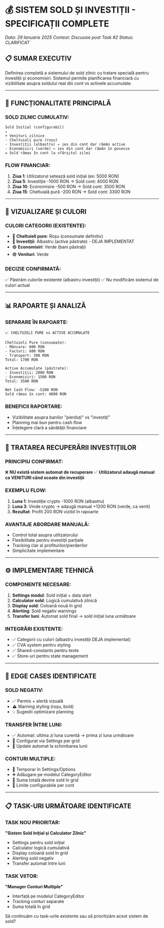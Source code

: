 # 💰 SISTEM SOLD ȘI INVESTIȚII - SPECIFICAȚII COMPLETE

*Data: 29 Ianuarie 2025*
*Context: Discussie post Task #2*
*Status: CLARIFICAT*

## 📋 SUMAR EXECUTIV

Definirea completă a sistemului de sold zilnic cu tratare specială pentru investiții și economisiri. Sistemul permite planificarea financiară cu vizibilitate asupra soldului real din cont vs activele accumulate.

---

## 🎯 FUNCȚIONALITATE PRINCIPALĂ

### **SOLD ZILNIC CUMULATIV:**
```
Sold Initial (configurabil) 
↓
+ Venituri zilnice
- Cheltuieli pure (roșu)
- Investiții (albastru) ← ies din cont dar rămân active
- Economisiri (verde) ← ies din cont dar rămân în posesie
= Sold rămas în cont la sfârșitul zilei
```

### **FLOW FINANCIAR:**
1. **Ziua 1**: Utilizatorul setează sold inițial (ex: 5000 RON)
2. **Ziua 5**: Investiție -1000 RON → Sold cont: 4000 RON
3. **Ziua 10**: Economisire -500 RON → Sold cont: 3500 RON
4. **Ziua 15**: Cheltuială pură -200 RON → Sold cont: 3300 RON

---

## 🎨 VIZUALIZARE ȘI CULORI

### **CULORI CATEGORII (EXISTENTE):**
- 🔴 **Cheltuieli pure**: Roșu (consumate definitiv)
- 🔵 **Investiții**: Albastru (active păstrate) - DEJA IMPLEMENTAT
- 🟢 **Economisiri**: Verde (bani păstrați)
- 🟢 **Venituri**: Verde

### **DECIZIE CONFIRMATĂ:**
✅ Păstrăm culorile existente (albastru investiții)
✅ Nu modificăm sistemul de culori actual

---

## 📊 RAPOARTE ȘI ANALIZĂ

### **SEPARARE ÎN RAPOARTE:**
```
📈 CHELTUIELI PURE vs ACTIVE ACCUMULATE

Cheltuieli Pure (consumate):
- Mâncare: 800 RON
- Facturi: 600 RON
- Transport: 300 RON
Total: 1700 RON

Active Accumulate (păstrate):
- Investiții: 2000 RON
- Economisiri: 1500 RON
Total: 3500 RON

Net Cash Flow: -5200 RON
Sold rămas în cont: 4800 RON
```

### **BENEFICII RAPORTARE:**
- Vizibilitate asupra banilor "pierduți" vs "investiți"
- Planning mai bun pentru cash flow
- Înțelegere clară a sănătății financiare

---

## 🔄 TRATAREA RECUPERĂRII INVESTIȚIILOR

### **PRINCIPIU CONFIRMAT:**
❌ **NU există sistem automat de recuperare**
✅ **Utilizatorul adaugă manual ca VENITURI când scoate din investiții**

### **EXEMPLU FLOW:**
1. **Luna 1**: Investiție crypto -1000 RON (albastru)
2. **Luna 3**: Vinde crypto → adaugă manual +1200 RON (verde, ca venit)
3. **Rezultat**: Profit 200 RON vizibil în rapoarte

### **AVANTAJE ABORDARE MANUALĂ:**
- Control total asupra utilizatorului
- Flexibilitate pentru investiții parțiale
- Tracking clar al profiturilor/pierderilor
- Simplicitate implementare

---

## ⚙️ IMPLEMENTARE TEHNICĂ

### **COMPONENTE NECESARE:**
1. **Settings modul**: Sold inițial + data start
2. **Calculator sold**: Logică cumulativă zilnică
3. **Display sold**: Coloană nouă în grid
4. **Alerting**: Sold negativ warnings
5. **Transfer luni**: Automat sold final → sold inițial luna următoare

### **INTEGRĂRI EXISTENTE:**
- ✅ Categorii cu culori (albastru investiții DEJA implementat)
- ✅ CVA system pentru styling
- ✅ Shared-constants pentru texte
- ✅ Store-uri pentru state management

---

## 🚨 EDGE CASES IDENTIFICATE

### **SOLD NEGATIV:**
- ✅ Permis + alertă vizuală
- ⚠️ Warning styling (roșu, bold)
- 💡 Sugestii optimizare planning

### **TRANSFER ÎNTRE LUNI:**
- ✅ Automat: ultima zi luna curentă → prima zi luna următoare
- 📅 Configurat via Settings per grid
- 🔄 Update automat la schimbarea lunii

### **CONTURI MULTIPLE:**
- 📝 Temporar în Settings/Options
- ➕ Adăugare pe modelul CategoryEditor
- 🧮 Suma totală devine sold în grid
- 🎯 Limite configurabile per cont

---

## 📋 TASK-URI URMĂTOARE IDENTIFICATE

### **TASK NOU PRIORITAR:**
**"Sistem Sold Inițial și Calculator Zilnic"**
- Settings pentru sold inițial
- Calculator logică cumulativă
- Display coloană sold în grid
- Alerting sold negativ
- Transfer automat între luni

### **TASK VIITOR:**
**"Manager Conturi Multiple"**
- Interfață pe modelul CategoryEditor
- Tracking conturi separate
- Suma totală în grid

Să continuăm cu task-urile existente sau să prioritizăm acest sistem de sold? 